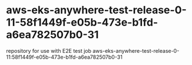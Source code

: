 # aws-eks-anywhere-test-release-0-11-58f1449f-e05b-473e-b1fd-a6ea782507b0-31
repository for use with E2E test job aws-eks-anywhere-test-release-0-11:58f1449f-e05b-473e-b1fd-a6ea782507b0-31
